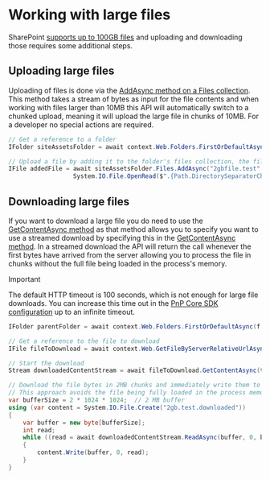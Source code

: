 # Working with large files

SharePoint [supports up to 100GB files](https://docs.microsoft.com/en-us/office365/servicedescriptions/sharepoint-online-service-description/sharepoint-online-limits#file-size-and-file-path-length) and uploading and downloading those requires some additional steps.

## Uploading large files

Uploading of files is done via the [AddAsync method on a Files collection](https://pnp.github.io/pnpcore/api/PnP.Core.Model.SharePoint.IFileCollection.html#PnP_Core_Model_SharePoint_IFileCollection_AddAsync_System_String_Stream_System_Boolean_). This method takes a stream of bytes as input for the file contents and when working with files larger than 10MB this API will automatically switch to a chunked upload, meaning it will upload the large file in chunks of 10MB. For a developer no special actions are required.

```csharp
// Get a reference to a folder
IFolder siteAssetsFolder = await context.Web.Folders.FirstOrDefaultAsync(f => f.Name == "SiteAssets");

// Upload a file by adding it to the folder's files collection, the file will be uploaded in chunks of 10MB
IFile addedFile = await siteAssetsFolder.Files.AddAsync("2gbfile.test", 
                  System.IO.File.OpenRead($".{Path.DirectorySeparatorChar}TestFilesFolder{Path.DirectorySeparatorChar}2gbfile.test"));
```

## Downloading large files

If you want to download a large file you do need to use the [GetContentAsync method](https://pnp.github.io/pnpcore/api/PnP.Core.Model.SharePoint.IFile.html#PnP_Core_Model_SharePoint_IFile_GetContentAsync_System_Boolean_) as that method allows you to specify you want to use a streamed download by specifying this in the [GetContentAsync method](https://pnp.github.io/pnpcore/api/PnP.Core.Model.SharePoint.IFile.html#PnP_Core_Model_SharePoint_IFile_GetContentAsync_System_Boolean_). In a streamed download the API will return the call whenever the first bytes have arrived from the server allowing you to process the file in chunks without the full file being loaded in the process's memory.

>[!Important]
> The default HTTP timeout is 100 seconds, which is not enough for large file downloads. You can increase this time out in the [PnP Core SDK configuration](https://pnp.github.io/pnpcore/using-the-sdk/pnp%20core%20settings.html#settings-overview) up to an infinite timeout.

```csharp
IFolder parentFolder = await context.Web.Folders.FirstOrDefaultAsync(f => f.Name == "SiteAssets");

// Get a reference to the file to download
IFile fileToDownload = await context.Web.GetFileByServerRelativeUrlAsync($"{parentFolder.ServerRelativeUrl}/2gbfile.test");

// Start the download
Stream downloadedContentStream = await fileToDownload.GetContentAsync(true);

// Download the file bytes in 2MB chunks and immediately write them to a file on disk 
// This approach avoids the file being fully loaded in the process memory
var bufferSize = 2 * 1024 * 1024;  // 2 MB buffer
using (var content = System.IO.File.Create("2gb.test.downloaded"))
{
    var buffer = new byte[bufferSize];
    int read;
    while ((read = await downloadedContentStream.ReadAsync(buffer, 0, buffer.Length)) != 0)
    {
        content.Write(buffer, 0, read);
    }
}
```
